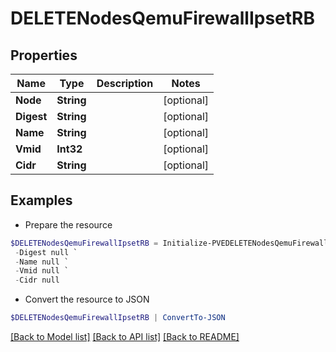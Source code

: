 # DELETENodesQemuFirewallIpsetRB
## Properties

Name | Type | Description | Notes
------------ | ------------- | ------------- | -------------
**Node** | **String** |  | [optional] 
**Digest** | **String** |  | [optional] 
**Name** | **String** |  | [optional] 
**Vmid** | **Int32** |  | [optional] 
**Cidr** | **String** |  | [optional] 

## Examples

- Prepare the resource
```powershell
$DELETENodesQemuFirewallIpsetRB = Initialize-PVEDELETENodesQemuFirewallIpsetRB  -Node null `
 -Digest null `
 -Name null `
 -Vmid null `
 -Cidr null
```

- Convert the resource to JSON
```powershell
$DELETENodesQemuFirewallIpsetRB | ConvertTo-JSON
```

[[Back to Model list]](../README.md#documentation-for-models) [[Back to API list]](../README.md#documentation-for-api-endpoints) [[Back to README]](../README.md)


